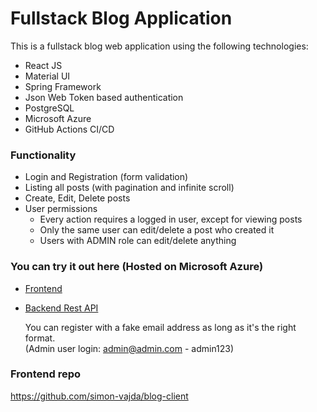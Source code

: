# Fullstack Blog Application

This is a fullstack blog web application using the following technologies:

- React JS
- Material UI
- Spring Framework
- Json Web Token based authentication
- PostgreSQL
- Microsoft Azure
- GitHub Actions CI/CD

### Functionality

- Login and Registration (form validation)
- Listing all posts (with pagination and infinite scroll)
- Create, Edit, Delete posts
- User permissions
    - Every action requires a logged in user, except for viewing posts
    - Only the same user can edit/delete a post who created it
    - Users with ADMIN role can edit/delete anything

### You can try it out here (Hosted on Microsoft Azure)

- [Frontend](https://zealous-dune-0654bd403.1.azurestaticapps.net/)
- [Backend Rest API](https://blog-server.azurewebsites.net/api/v1/post)

  You can register with a fake email address as long as it's the right format.<br>
  (Admin user login: admin@admin.com - admin123)

### Frontend repo

https://github.com/simon-vajda/blog-client

